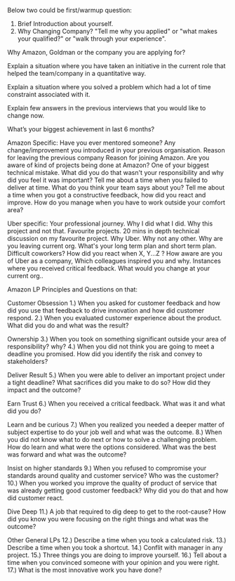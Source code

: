 Below two could be first/warmup question:
1. Brief Introduction about yourself.
2. Why Changing Company? "Tell me why you applied" or "what makes your qualified?" or "walk through your experience".


Why Amazon, Goldman or the company you are applying for?

Explain a situation where you have taken an initiative in the current role that helped the team/company in a quantitative way.

Explain a situation where you solved a problem which had a lot of time constraint associated with it.

Explain few answers in the previous interviews that you would like to change now.

What’s your biggest achievement in last 6 months?

Amazon Specific:
Have you ever mentored someone?
Any change/improvement you introduced in your previous organisation.
Reason for leaving the previous company
Reason for joining Amazon.
Are you aware of kind of projects being done at Amazon?
One of your biggest technical mistake.
What did you do that wasn't your responsibility and why did you feel it was important?
Tell me about a time when you failed to deliver at time.
What do you think your team says about you?
Tell me about a time when you got a constructive feedback, how did you react and improve.
How do you manage when you have to work outside your comfort area?

Uber specific:
Your professional journey. Why I did what I did. Why this project and not that. Favourite projects. 20 mins in depth technical discussion on my favourite project. Why Uber. Why not any other. Why are you leaving current org. What's your long term plan and short term plan. Difficult coworkers? How did you react when X, Y...Z ? How aware are you of Uber as a company, Which colleagues inspired you and why. Instances where you received critical feedback. What would you change at your current org..

Amazon LP Principles and Questions on that:

Customer Obsession
1.) When you asked for customer feedback and how did you use that feedback to drive innovation and how did customer respond.
2.) When you evaluated customer experience about the product. What did you do and what was the result?

Ownership
3.) When you took on something significant outside your area of responsibility? why?
4.) When you did not think you are going to meet a deadline you promised. How did you identify the risk and convey to stakeholders?

Deliver Result
5.) When you were able to deliver an important project under a tight deadline? What sacrifices did you make to do so? How did they impact and the outcome?

Earn Trust
6.) When you received a critical feedback. What was it and what did you do?

Learn and be curious
7.) When you realized you needed a deeper matter of subject expertise to do your job well and what was the outcome.
8.) When you did not know what to do next or how to solve a challenging problem. How do learn and what were the options considered. What was the best was forward and what was the outcome?

Insist on higher standards
9.) When you refused to compromise your standards around quality and customer service? Who was the customer?
10.) When you worked you improve the quality of product of service that was already getting good customer feedback? Why did you do that and how did customer react.

Dive Deep
11.) A job that required to dig deep to get to the root-cause? How did you know you were focusing on the right things and what was the outcome?

Other General LPs
12.) Describe a time when you took a calculated risk.
13.) Describe a time when you took a shortcut.
14.) Conflit with manager in any project.
15.) Three things you are doing to improve yourself.
16.) Tell about a time when you convinced someone with your opinion and you were right.
17.) What is the most innovative work you have done?
